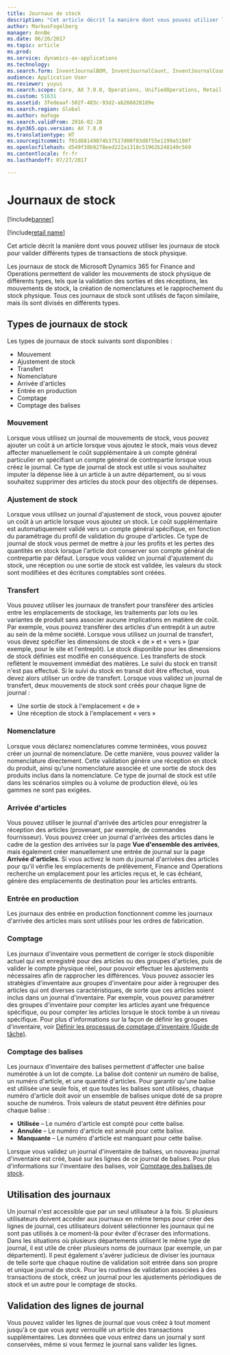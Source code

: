 ```yaml
---
title: Journaux de stock
description: "Cet article décrit la manière dont vous pouvez utiliser les journaux de stock pour valider différents types de transactions de stock physique."
author: MarkusFogelberg
manager: AnnBe
ms.date: 06/20/2017
ms.topic: article
ms.prod: 
ms.service: dynamics-ax-applications
ms.technology: 
ms.search.form: InventJournalBOM, InventJournalCount, InventJournalCountTag, InventJournalLossProfit, InventJournalMovement, InventJournalTransfer, WMSJournalTable
audience: Application User
ms.reviewer: yuyus
ms.search.scope: Core, AX 7.0.0, Operations, UnifiedOperations, Retail
ms.custom: 51631
ms.assetid: 3fedeaaf-502f-483c-93d2-ab266828189e
ms.search.region: Global
ms.author: mafoge
ms.search.validFrom: 2016-02-28
ms.dyn365.ops.version: AX 7.0.0
ms.translationtype: HT
ms.sourcegitcommit: f01d88149074b37517d00f03d8f55e1199a5198f
ms.openlocfilehash: d549f38b9278eed222a1318c51962b248149c569
ms.contentlocale: fr-fr
ms.lasthandoff: 07/27/2017

---
```


# <a name="inventory-journals"></a>Journaux de stock

[!include[banner](../includes/banner.md)]

[!include[retail name](../includes/retail-name.md)]


Cet article décrit la manière dont vous pouvez utiliser les journaux de stock pour valider différents types de transactions de stock physique. 

Les journaux de stock de Microsoft Dynamics 365 for Finance and Operations permettent de valider les mouvements de stock physique de différents types, tels que la validation des sorties et des réceptions, les mouvements de stock, la création de nomenclatures et le rapprochement du stock physique. Tous ces journaux de stock sont utilisés de façon similaire, mais ils sont divisés en différents types.

## <a name="types-of-inventory-journals"></a>Types de journaux de stock
Les types de journaux de stock suivants sont disponibles :

-   Mouvement
-   Ajustement de stock
-   Transfert
-   Nomenclature
-   Arrivée d'articles
-   Entrée en production
-   Comptage
-   Comptage des balises

### <a name="movement"></a>Mouvement

Lorsque vous utilisez un journal de mouvements de stock, vous pouvez ajouter un coût à un article lorsque vous ajoutez le stock, mais vous devez affecter manuellement le coût supplémentaire à un compte général particulier en spécifiant un compte général de contrepartie lorsque vous créez le journal. Ce type de journal de stock est utile si vous souhaitez imputer la dépense liée à un article à un autre département, ou si vous souhaitez supprimer des articles du stock pour des objectifs de dépenses.

### <a name="inventory-adjustment"></a>Ajustement de stock

Lorsque vous utilisez un journal d'ajustement de stock, vous pouvez ajouter un coût à un article lorsque vous ajoutez un stock. Le coût supplémentaire est automatiquement validé vers un compte général spécifique, en fonction du paramétrage du profil de validation du groupe d'articles. Ce type de journal de stock vous permet de mettre à jour les profits et les pertes des quantités en stock lorsque l'article doit conserver son compte général de contrepartie par défaut. Lorsque vous validez un journal d'ajustement du stock, une réception ou une sortie de stock est validée, les valeurs du stock sont modifiées et des écritures comptables sont créées.

### <a name="transfer"></a>Transfert

Vous pouvez utiliser les journaux de transfert pour transférer des articles entre les emplacements de stockage, les traitements par lots ou les variantes de produit sans associer aucune implications en matière de coût. Par exemple, vous pouvez transférer des articles d'un entrepôt à un autre au sein de la même société. Lorsque vous utilisez un journal de transfert, vous devez spécifier les dimensions de stock « de » et « vers » (par exemple, pour le site et l'entrepôt). Le stock disponible pour les dimensions de stock définies est modifié en conséquence. Les transferts de stock reflètent le mouvement immédiat des matières. Le suivi du stock en transit n'est pas effectué. Si le suivi du stock en transit doit être effectué, vous devez alors utiliser un ordre de transfert. Lorsque vous validez un journal de transfert, deux mouvements de stock sont créés pour chaque ligne de journal :

-   Une sortie de stock à l'emplacement « de »
-   Une réception de stock à l'emplacement « vers »

### <a name="bom"></a>Nomenclature

Lorsque vous déclarez nomenclatures comme terminées, vous pouvez créer un journal de nomenclature. De cette manière, vous pouvez valider la nomenclature directement. Cette validation génère une réception en stock du produit, ainsi qu'une nomenclature associée et une sortie de stock des produits inclus dans la nomenclature. Ce type de journal de stock est utile dans les scénarios simples ou à volume de production élevé, où les gammes ne sont pas exigées.

### <a name="item-arrival"></a>Arrivée d'articles

Vous pouvez utiliser le journal d'arrivée des articles pour enregistrer la réception des articles (provenant, par exemple, de commandes fournisseur). Vous pouvez créer un journal d'arrivées des articles dans le cadre de la gestion des arrivées sur la page **Vue d'ensemble des arrivées**, mais également créer manuellement une entrée de journal sur la page **Arrivée d'articles**. Si vous activez le nom du journal d'arrivées des articles pour qu'il vérifie les emplacements de prélèvement, Finance and Operations recherche un emplacement pour les articles reçus et, le cas échéant, génère des emplacements de destination pour les articles entrants.

### <a name="production-input"></a>Entrée en production

Les journaux des entrée en production fonctionnent comme les journaux d'arrivée des articles mais sont utilisés pour les ordres de fabrication.

### <a name="counting"></a>Comptage

Les journaux d'inventaire vous permettent de corriger le stock disponible actuel qui est enregistré pour des articles ou des groupes d'articles, puis de valider le compte physique réel, pour pouvoir effectuer les ajustements nécessaires afin de rapprocher les différences. Vous pouvez associer les stratégies d'inventaire aux groupes d'inventaire pour aider à regrouper des articles qui ont diverses caractéristiques, de sorte que ces articles soient inclus dans un journal d'inventaire. Par exemple, vous pouvez paramétrer des groupes d'inventaire pour compter les articles ayant une fréquence spécifique, ou pour compter les articles lorsque le stock tombe à un niveau spécifique. Pour plus d'informations sur la façon de définir les groupes d'inventaire, voir [Définir les processus de comptage d'inventaire (Guide de tâche)](/dynamics365/unified-operations/supply-chain/inventory/tasks/define-inventory-counting-processes).

### <a name="tag-counting"></a>Comptage des balises

Les journaux d'inventaire des balises permettent d'affecter une balise numérotée à un lot de compte. La balise doit contenir un numéro de balise, un numéro d'article, et une quantité d'articles. Pour garantir qu'une balise est utilisée une seule fois, et que toutes les balises sont utilisées, chaque numéro d'article doit avoir un ensemble de balises unique doté de sa propre souche de numéros. Trois valeurs de statut peuvent être définies pour chaque balise :

-   **Utilisée** – Le numéro d'article est compté pour cette balise.
-   **Annulée** – Le numéro d'article est annulé pour cette balise.
-   **Manquante** – Le numéro d'article est manquant pour cette balise.

Lorsque vous validez un journal d'inventaire de balises, un nouveau journal d'inventaire est créé, basé sur les lignes de ce journal de balises. Pour plus d'informations sur l'inventaire des balises, voir [Comptage des balises de stock](inventory-tag-counting.md).

## <a name="working-with-journals"></a>Utilisation des journaux
Un journal n'est accessible que par un seul utilisateur à la fois. Si plusieurs utilisateurs doivent accéder aux journaux en même temps pour créer des lignes de journal, ces utilisateurs doivent sélectionner les journaux qui ne sont pas utilisés à ce moment-là pour éviter d'écraser des informations. Dans les situations où plusieurs départements utilisent le même type de journal, il est utile de créer plusieurs noms de journaux (par exemple, un par département). Il peut également s'avérer judicieux de diviser les journaux de telle sorte que chaque routine de validation soit entrée dans son propre et unique journal de stock. Pour les routines de validation associées à des transactions de stock, créez un journal pour les ajustements périodiques de stock et un autre pour le comptage de stocks.

## <a name="posting-journal-lines"></a>Validation des lignes de journal
Vous pouvez valider les lignes de journal que vous créez à tout moment jusqu'à ce que vous ayez verrouillé un article des transactions supplémentaires. Les données que vous entrez dans un journal y sont conservées, même si vous fermez le journal sans valider les lignes.




